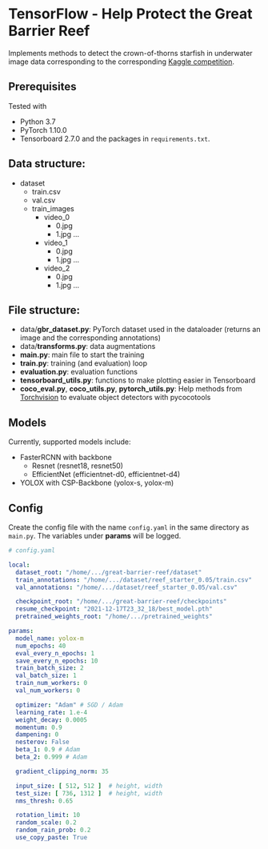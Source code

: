 # TensorFlow - Help Protect the Great Barrier Reef

Implements methods to detect the crown-of-thorns starfish in underwater image data corresponding to the corresponding
[Kaggle competition](https://www.kaggle.com/c/tensorflow-great-barrier-reef).

## Prerequisites

Tested with

- Python 3.7
- PyTorch 1.10.0
- Tensorboard 2.7.0 and the packages in `requirements.txt`.

## Data structure:

- dataset
    - train.csv
    - val.csv
    - train_images
        - video_0
            - 0.jpg
            - 1.jpg ...
        - video_1
            - 0.jpg
            - 1.jpg ...
        - video_2
            - 0.jpg
            - 1.jpg ...

## File structure:

- data/**gbr_dataset.py**: PyTorch dataset used in the dataloader (returns an image and the corresponding annotations)
- data/**transforms.py**: data augmentations
- **main.py**: main file to start the training
- **train.py**: training (and evaluation) loop
- **evaluation.py**: evaluation functions
- **tensorboard_utils.py**: functions to make plotting easier in Tensorboard
- **coco_eval.py**, **coco_utils.py**, **pytorch_utils.py**: Help methods
  from [Torchvision](https://github.com/pytorch/vision/tree/main/references/detection)
  to evaluate object detectors with pycocotools

## Models

Currently, supported models include:

- FasterRCNN with backbone
    - Resnet (resnet18, resnet50)
    - EfficientNet (efficientnet-d0, efficientnet-d4)
- YOLOX with CSP-Backbone (yolox-s, yolox-m)

## Config

Create the config file with the name `config.yaml` in the same directory as `main.py`. The variables under **params**
will be logged.

```yaml
# config.yaml

local:
  dataset_root: "/home/.../great-barrier-reef/dataset"
  train_annotations: "/home/.../dataset/reef_starter_0.05/train.csv"
  val_annotations: "/home/.../dataset/reef_starter_0.05/val.csv"

  checkpoint_root: "/home/.../great-barrier-reef/checkpoints"
  resume_checkpoint: "2021-12-17T23_32_18/best_model.pth"
  pretrained_weights_root: "/home/.../pretrained_weights"

params:
  model_name: yolox-m
  num_epochs: 40
  eval_every_n_epochs: 1
  save_every_n_epochs: 10
  train_batch_size: 2
  val_batch_size: 1
  train_num_workers: 0
  val_num_workers: 0

  optimizer: "Adam" # SGD / Adam
  learning_rate: 1.e-4
  weight_decay: 0.0005
  momentum: 0.9
  dampening: 0
  nesterov: False
  beta_1: 0.9 # Adam
  beta_2: 0.999 # Adam

  gradient_clipping_norm: 35

  input_size: [ 512, 512 ]  # height, width
  test_size: [ 736, 1312 ]  # height, width
  nms_thresh: 0.65

  rotation_limit: 10
  random_scale: 0.2
  random_rain_prob: 0.2
  use_copy_paste: True
```